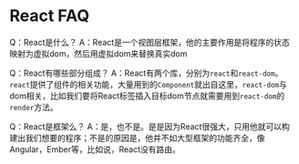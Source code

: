 # React FAQ

Q：React是什么？
A：React是一个视图层框架，他的主要作用是将程序的状态映射为虚拟dom，然后用虚拟dom来替换真实dom

Q：React有哪些部分组成？
A：React有两个库，分别为`react`和`react-dom`。`react`提供了组件的相关功能，大量用到的`Component`就出自这里，`react-dom`与dom相关，比如我们要将React标签插入目标dom节点就需要用到`react-dom`的`render`方法。

Q：React是框架么？
A：是，也不是。是是因为React很强大，只用他就可以构建出我们想要的程序；不是的原因是，他并不如大型框架的功能齐全，像Angular，Ember等，比如说，React没有路由。
